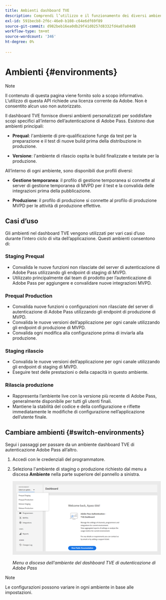 ```yaml
---
title: Ambienti dashboard TVE
description: Comprendi l’utilizzo e il funzionamento dei diversi ambienti nel dashboard TVE.
exl-id: 591becb8-2f6c-46e0-b108-c64e6df69f89
source-git-commit: d982beb16ea0db29f41d0257d8332fd4a07a84d8
workflow-type: tm+mt
source-wordcount: '346'
ht-degree: 0%

---
```


# Ambienti {#environments}

>[!NOTE]
>
>Il contenuto di questa pagina viene fornito solo a scopo informativo. L’utilizzo di questa API richiede una licenza corrente da Adobe. Non è consentito alcun uso non autorizzato.

Il dashboard TVE fornisce diversi ambienti personalizzati per soddisfare scopi specifici all’interno dell’autenticazione di Adobe Pass. Esistono due ambienti principali:

* **Prequal**: l&#39;ambiente di pre-qualificazione funge da test per la preparazione e il test di nuove build prima della distribuzione in produzione.

* **Versione**: l&#39;ambiente di rilascio ospita le build finalizzate e testate per la produzione.

All’interno di ogni ambiente, sono disponibili due profili diversi:

* **Gestione temporanea**: il profilo di gestione temporanea si connette al server di gestione temporanea di MVPD per il test e la convalida delle integrazioni prima della pubblicazione.

* **Produzione**: il profilo di produzione si connette al profilo di produzione MVPD per le attività di produzione effettive.

## Casi d’uso

Gli ambienti nel dashboard TVE vengono utilizzati per vari casi d’uso durante l’intero ciclo di vita dell’applicazione. Questi ambienti consentono di:

### Staging Prequal

* Convalida le nuove funzioni non rilasciate del server di autenticazione di Adobe Pass utilizzando gli endpoint di staging di MVPD.
* Utilizzato principalmente dal team di prodotto per l’autenticazione di Adobe Pass per aggiungere e convalidare nuove integrazioni MVPD.

### Prequal Production

* Convalida nuove funzioni o configurazioni non rilasciate del server di autenticazione di Adobe Pass utilizzando gli endpoint di produzione di MVPD.
* Convalida le nuove versioni dell’applicazione per ogni canale utilizzando gli endpoint di produzione di MVPD.
* Convalida ogni modifica alla configurazione prima di inviarla alla produzione.

### Staging rilascio

* Convalida le nuove versioni dell’applicazione per ogni canale utilizzando gli endpoint di staging di MVPD.
* Eseguire test delle prestazioni o della capacità in questo ambiente.

### Rilascia produzione

* Rappresenta l’ambiente live con la versione più recente di Adobe Pass, generalmente disponibile per tutti gli utenti finali.
* Mantiene la stabilità del codice e della configurazione e riflette immediatamente le modifiche di configurazione nell’applicazione dell’utente finale.

## Cambiare ambienti {#switch-environments}

Segui i passaggi per passare da un ambiente dashboard TVE di autenticazione Adobe Pass all’altro.

1. Accedi con le credenziali del programmatore.

1. Seleziona l&#39;ambiente di staging o produzione richiesto dal menu a discesa **Ambiente** nella parte superiore del pannello a sinistra.

   ![Menu a discesa degli ambienti del dashboard TVE](../assets/tve-dashboard/new-tve-dashboard/dashboard/dashboard-environment-menu.png)

   *Menu a discesa dell&#39;ambiente del dashboard TVE di autenticazione di Adobe Pass*

>[!NOTE]
>
> Le configurazioni possono variare in ogni ambiente in base alle impostazioni.
